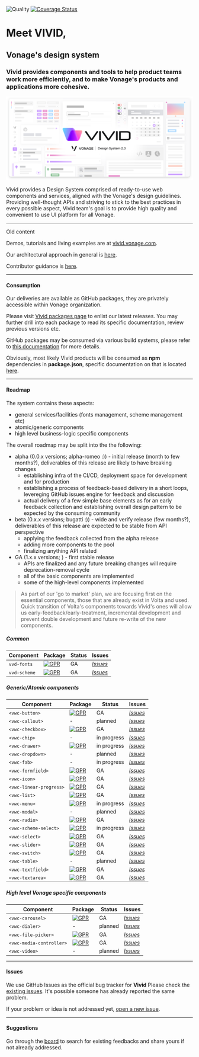 ![Quality](https://github.com/Vonage/vivid/workflows/Compile%20&%20Test/badge.svg)
[![Coverage Status](https://coveralls.io/repos/github/Vonage/vivid/badge.svg?t=v9CrbP)](https://coveralls.io/github/Vonage/vivid)

# Meet VIVID,

## Vonage's design system

### Vivid provides components and tools to help product teams work more efficiently, and to make Vonage's products and applications more cohesive.

<img src="assets/images/meet-vivid.svg"></img>

Vivid provides a Design System comprised of ready-to-use web components and services, aligned with the Vonage's design guidelines.
Providing well-thought APIs and striving to stick to the best practices in every possible aspect, Vivid team's goal is to provide high quality and convenient to use UI platform for all Vonage.


---

Old content

Demos, tutorials and living examples are at [vivid.vonage.com](https://vivid.vonage.com).

Our architectural approach in general is [here](https://github.com/Vonage/vivid/docs/architecture.md).

Contributor guidance is [here](https://github.com/Vonage/vivid/docs/contributing.md).

---

#### Consumption

Our deliveries are available as GitHub packages, they are privately accessible within Vonage organization.

Please visit [Vivid packages page](https://github.com/Vonage/vivid/packages) to enlist our latest releases. You may further drill into each package to read its specific documentation, review previous versions etc.

GitHub packages may be consumed via various build systems, please refer to [this documentation](https://help.github.com/en/packages/using-github-packages-with-your-projects-ecosystem) for more details.

Obviously, most likely Vivid products will be consumed as **npm** dependencies in **package.json**, specific documentation on that is located [here](https://help.github.com/en/packages/using-github-packages-with-your-projects-ecosystem/configuring-npm-for-use-with-github-packages#installing-a-package).

---

#### Roadmap

The system contains these aspects:

- general services/facilities (fonts management, scheme management etc)
- atomic/generic components
- high level business-logic specific components

The overall roadmap may be split into the the following:

- alpha (0.0.x versions; alpha-romeo :)) - initial release (month to few months?), deliverables of this release are likely to have breaking changes
  - establishing infra of the CI/CD, deployment space for development and for production
  - establishing a process of feedback-based delivery in a short loops, levereging GitHub issues engine for feedback and discussion
  - actual delivery of a few simple base elements as for an early feedback collection and establishing overall design pattern to be expected by the consuming community
- beta (0.x.x versions; bugatti :)) - wide and verify release (few months?), deliverables of this release are expected to be stable from API perspective
  - applying the feedback collected from the alpha release
  - adding more components to the pool
  - finalizing anything API related
- GA (1.x.x versions; ) - first stable release
  - APIs are finalized and any future breaking changes will require deprecation-removal cycle
  - all of the basic components are implemented
  - some of the high-level components implemented

> As part of our 'go to market' plan, we are focusing first on the essential components, those that are already exist in Volta and used. Quick transition of Volta's components towards Vivid's ones will allow us early-feedback/early-treatment, incremental development and prevent double development and future re-write of the new components.

##### Common

| Component    | Package                                                                                                                                      | Status | Issues                                                                                        |
| ------------ | -------------------------------------------------------------------------------------------------------------------------------------------- | ------ | --------------------------------------------------------------------------------------------- |
| `vvd-fonts`  | [![GPR](https://img.shields.io/static/v1?label=GPR&message=0.15.2&color=green&logo=github)](https://github.com/Vonage/vivid/packages/235315) | GA     | [_Issues_](https://github.com/Vonage/vivid/issues?q=is%3Aissue+is%3Aopen+font+fonts)          |
| `vvd-scheme` | [![GPR](https://img.shields.io/static/v1?label=GPR&message=0.15.2&color=green&logo=github)](https://github.com/Vonage/vivid/packages/235300) | GA     | [_Issues_](https://github.com/Vonage/vivid/issues?q=is%3Aissue+is%3Aopen+scheme+schema+theme) |

##### Generic/Atomic components

| Component               | Package                                                                                                                                              | Status      | Issues                                                                                               |
| ----------------------- | ---------------------------------------------------------------------------------------------------------------------------------------------------- | ----------- | ---------------------------------------------------------------------------------------------------- |
| `<vwc-button>`          | [![GPR](https://img.shields.io/static/v1?label=GPR&message=0.15.2&color=green&logo=github)](https://github.com/Vonage/vivid/packages/165931)         | GA          | [_Issues_](https://github.com/Vonage/vivid/issues?q=is%3Aissue+is%3Aopen+button)                     |
| `<vwc-callout>`         | -                                                                                                                                                    | planned     | [_Issues_](https://github.com/Vonage/vivid/issues?q=is%3Aissue+is%3Aopen+callout)                    |
| `<vwc-checkbox>`        | [![GPR](https://img.shields.io/static/v1?label=GPR&message=0.15.2&color=green&logo=github)](https://github.com/Vonage/vivid/packages/235311)         | GA          | [_Issues_](https://github.com/Vonage/vivid/issues?q=is%3Aissue+is%3Aopen+checkbox)                   |
| `<vwc-chip>`            | -                                                                                                                                                    | in progress | [_Issues_](https://github.com/Vonage/vivid/issues?q=is%3Aissue+is%3Aopen+chip+chips)                 |
| `<vwc-drawer>`          | [![GPR](https://img.shields.io/static/v1?label=GPR&message=0.15.2&color=green&logo=github)](https://github.com/Vonage/vivid/packages/235307)         | in progress | [_Issues_](https://github.com/Vonage/vivid/issues?q=is%3Aissue+is%3Aopen+drawer)                     |
| `<vwc-dropdown>`        | -                                                                                                                                                    | planned     | [_Issues_](https://github.com/Vonage/vivid/issues?q=is%3Aissue+is%3Aopen+dropdown)                   |
| `<vwc-fab>`             | -                                                                                                                                                    | in progress | [_Issues_](https://github.com/Vonage/vivid/issues?q=is%3Aissue+is%3Aopen+fab)                        |
| `<vwc-formfield>`       | [![GPR](https://img.shields.io/static/v1?label=GPR&message=0.15.2&color=green&logo=github)](https://github.com/Vonage/vivid/packages/235309)         | GA          | [_Issues_](https://github.com/Vonage/vivid/issues?q=is%3Aissue+is%3Aopen+formfield)                  |
| `<vwc-icon>`            | [![GPR](https://img.shields.io/static/v1?label=GPR&message=0.15.2&color=green&logo=github)](https://github.com/Vonage/vivid/packages/235306)         | GA          | [_Issues_](https://github.com/Vonage/vivid/issues?q=is%3Aissue+is%3Aopen+icon)                       |
| `<vwc-linear-progress>` | [![GPR](https://img.shields.io/static/v1?label=GPR&message=0.0.12-alpha.0&color=green&logo=github)](https://github.com/Vonage/vivid/packages/267584) | GA          | [_Issues_](https://github.com/Vonage/vivid/issues?q=is%3Aissue+is%3Aopen+linear+progress)            |
| `<vwc-list>`            | [![GPR](https://img.shields.io/static/v1?label=GPR&message=0.15.2&color=green&logo=github)](https://github.com/Vonage/vivid/packages/235303)         | GA          | [_Issues_](https://github.com/Vonage/vivid/issues?q=is%3Aissue+is%3Aopen+list)                       |
| `<vwc-menu>`            | [![GPR](https://img.shields.io/static/v1?label=GPR&message=0.15.2&color=green&logo=github)](https://github.com/Vonage/vivid/packages/235299)         | in progress | [_Issues_](https://github.com/Vonage/vivid/issues?q=is%3Aissue+is%3Aopen+menu)                       |
| `<vwc-modal>`           | -                                                                                                                                                    | planned     | [_Issues_](https://github.com/Vonage/vivid/issues?q=is%3Aissue+is%3Aopen+modal)                      |
| `<vwc-radio>`           | [![GPR](https://img.shields.io/static/v1?label=GPR&message=0.15.2&color=green&logo=github)](https://github.com/Vonage/vivid/packages/282592)         | GA          | [_Issues_](https://github.com/Vonage/vivid/issues?q=is%3Aissue+is%3Aopen+radio)                      |
| `<vwc-scheme-select>`   | [![GPR](https://img.shields.io/static/v1?label=GPR&message=0.15.2&color=green&logo=github)](https://github.com/Vonage/vivid/packages/235304)         | in progress | [_Issues_](https://github.com/Vonage/vivid/issues?q=is%3Aissue+is%3Aopen+scheme+schema+theme+select) |
| `<vwc-select>`          | [![GPR](https://img.shields.io/static/v1?label=GPR&message=0.15.2&color=green&logo=github)](https://github.com/Vonage/vivid/packages/235301)         | GA          | [_Issues_](https://github.com/Vonage/vivid/issues?q=is%3Aissue+is%3Aopen+select)                     |
| `<vwc-slider>`          | [![GPR](https://img.shields.io/static/v1?label=GPR&message=0.15.2&color=green&logo=github)](https://github.com/Vonage/vivid/packages/251037)         | GA          | [_Issues_](https://github.com/Vonage/vivid/issues?q=is%3Aissue+is%3Aopen+slider)                     |
| `<vwc-switch>`          | [![GPR](https://img.shields.io/static/v1?label=GPR&message=0.15.2&color=green&logo=github)](https://github.com/Vonage/vivid/packages/235302)         | GA          | [_Issues_](https://github.com/Vonage/vivid/issues?q=is%3Aissue+is%3Aopen+switch)                     |
| `<vwc-table>`           | -                                                                                                                                                    | planned     | [_Issues_](https://github.com/Vonage/vivid/issues?q=is%3Aissue+is%3Aopen+table)                      |
| `<vwc-textfield>`       | [![GPR](https://img.shields.io/static/v1?label=GPR&message=0.15.2&color=green&logo=github)](https://github.com/Vonage/vivid/packages/166369)         | GA          | [_Issues_](https://github.com/Vonage/vivid/issues?q=is%3Aissue+is%3Aopen+textfield)                  |
| `<vwc-textarea>`        | [![GPR](https://img.shields.io/static/v1?label=GPR&message=0.15.2&color=green&logo=github)](https://github.com/Vonage/vivid/packages/235308)         | GA          | [_Issues_](https://github.com/Vonage/vivid/issues?q=is%3Aissue+is%3Aopen+textarea)                   |

##### High level Vonage specific components

| Component                | Package                                                                                                                                      | Status  | Issues                                                                                             |
| ------------------------ | -------------------------------------------------------------------------------------------------------------------------------------------- | ------- | -------------------------------------------------------------------------------------------------- |
| `<vwc-carousel>`         | [![GPR](https://img.shields.io/static/v1?label=GPR&message=0.15.2&color=green&logo=github)](https://github.com/Vonage/vivid/packages/299747) | GA      | [_Issues_](https://github.com/Vonage/vivid/issues?q=is%3Aissue+is%3Aopen+carousel)                 |
| `<vwc-dialer>`           | -                                                                                                                                            | planned | [_Issues_](https://github.com/Vonage/vivid/issues?q=is%3Aissue+is%3Aopen+dialer)                   |
| `<vwc-file-picker>`      | [![GPR](https://img.shields.io/static/v1?label=GPR&message=0.15.2&color=green&logo=github)](https://github.com/Vonage/vivid/packages/235308) | GA      | [_Issues_](https://github.com/Vonage/vivid/issues?q=is%3Aissue+is%3Aopen+file+picker+filepicker)   |
| `<vwc-media-controller>` | [![GPR](https://img.shields.io/static/v1?label=GPR&message=0.15.2&color=green&logo=github)](https://github.com/Vonage/vivid/packages/381994) | GA      | [_Issues_](https://github.com/Vonage/vivid/issues?q=is%3Aissue+is%3Aopen+media+controller)         |
| `<vwc-video>`            | -                                                                                                                                            | planned | [_Issues_](https://github.com/Vonage/vivid/issues?q=is%3Aissue+is%3Aopen+video+player+videoplayer) |

---

#### Issues

We use GitHub Issues as the official bug tracker for **Vivid** Please check the [existing issues](https://github.com/vonage/vivid/issues). It's possible someone has already reported the same problem.

If your problem or idea is not addressed yet, [open a new issue](https://github.com/vonage/vivid/issues/new).

---

#### Suggestions

Go through the [board](https://github.com/vonage/vivid/projects/1) to search for existing feedbacks and share yours if not already addressed.
